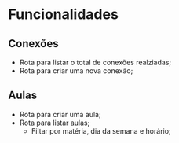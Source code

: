 # Funcionalidades

## Conexões

- Rota para listar o total de conexões realziadas;
- Rota para criar uma nova conexão;

## Aulas

- Rota para criar uma aula;
- Rota para listar aulas;
  - Filtar por matéria, dia da semana e horário;